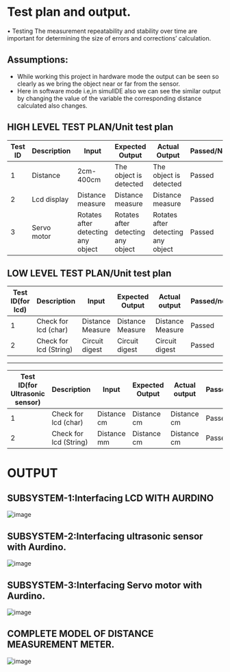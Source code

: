 # Test plan and output.
• Testing
The measurement  repeatability  and  stability  over  time  are  important  for determining the size of errors and corrections’ calculation. 

## Assumptions:
* While working this project in hardware mode the output can be seen so clearly as we bring the object near or far from the sensor.
* Here in software mode i.e,in simulIDE also we can see the similar output by changing  the value of the variable the corresponding distance calculated also changes.

 ## HIGH LEVEL TEST PLAN/Unit test plan
| Test ID |	Description |	Input	| Expected Output|	Actual Output	|Passed/Not |
|---------|-------------|-----------|----------------|------------------|-----------|
| 1	| Distance | 2cm-400cm |The object is detected |	The object is detected	|Passed|
| 2	| Lcd display	| Distance measure |	Distance measure |	Distance measure|	Passed|
| 3	|Servo motor	|Rotates after detecting any object	|Rotates after detecting any object	|Rotates after detecting any object|	Passed|

## LOW LEVEL TEST PLAN/Unit test plan



| Test ID(for lcd) | Description	| Input	| Expected Output |	Actual output	| Passed/not|
|------------------|----------------|-------|-----------------|-----------------|-----------|
| 1	| Check for lcd (char) | Distance Measure |	Distance Measure |	Distance Measure |	Passed |
| 2 |Check for lcd (String)	| Circuit digest |	Circuit digest	| Circuit digest |	Passed |

---

| Test ID(for Ultrasonic sensor) | Description	| Input	| Expected Output |	Actual output | Passed/not |
|--------------------------------|--------------|-------|-----------------|---------------|------------|
| 1	| Check for lcd (char)	| Distance cm	| Distance cm	| Distance cm |	Passed |
| 2 | Check for lcd (String) |	Distance mm | Distance cm |	Distance cm	 | Passed |

# OUTPUT
 ##  SUBSYSTEM-1:Interfacing LCD WITH AURDINO
 ![image](https://user-images.githubusercontent.com/46914341/157223707-f9ac2d5f-e076-45d9-8e99-19cbda5aac39.png)
 
##  SUBSYSTEM-2:Interfacing ultrasonic sensor with Aurdino.
![image](https://user-images.githubusercontent.com/46914341/157223856-81780dc8-2ae3-4be9-9548-5b8b03bcfbef.png)

##  SUBSYSTEM-3:Interfacing Servo motor with Aurdino.
![image](https://user-images.githubusercontent.com/46914341/157223964-0fdfa1d2-9811-4775-88d2-5ec5bc51966a.png)

##  COMPLETE MODEL OF DISTANCE MEASUREMENT METER.
![image](https://user-images.githubusercontent.com/46914341/157224081-77605245-95ab-4cb6-918f-f7b209f54b3e.png)


